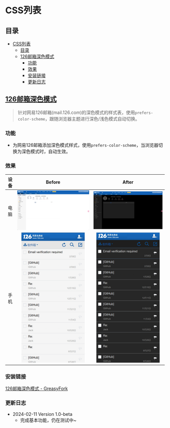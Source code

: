 # CSS列表

## 目录

* [CSS列表](#css列表)
  * [目录](#目录)
  * [126邮箱深色模式](#126邮箱深色模式)
    * [功能](#功能)
    * [效果](#效果)
    * [安装链接](#安装链接)
    * [更新日志](#更新日志)

## [126邮箱深色模式](./126-mail-darkmode/126-mail-darkmode.css)

> 针对网易126邮箱(mail.126.com)的深色模式的样式表，使用`prefers-color-scheme`，跟随浏览器主题进行深色/浅色模式自动切换。

### 功能

* 为网易126邮箱添加深色模式样式，使用`prefers-color-scheme`，当浏览器切换为深色模式时，自动生效。

### 效果

| 设备 |                                          Before                                          |                                           After                                           |
|:--:|:----------------------------------------------------------------------------------------:|:-----------------------------------------------------------------------------------------:|
| 电脑 |              ![before](../README_IMG/126-mail-darkmode_Desktop_origin.png)               |              ![after](../README_IMG/126-mail-darkmode_Desktop_darkmode.png)               |
| 手机 | <img src="../README_IMG/126-mail-darkmode_Mobile_origin.png" alt="before" width="200px"> | <img src="../README_IMG/126-mail-darkmode_Mobile_darkmode.png" alt="after" width="200px"> |

### 安装链接

[126邮箱深色模式 - GreasyFork](https://greasyfork.org/zh-CN/scripts/487070-126邮箱深色模式)

### 更新日志

* 2024-02-11 Version 1.0-beta
  * 完成基本功能，仍在测试中~
